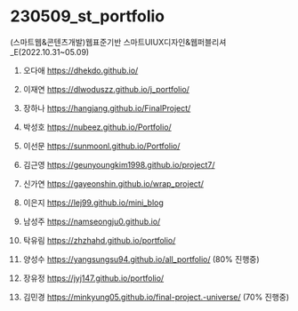 # 230509_st_portfolio
 
(스마트웹&콘텐츠개발)웹표준기반 스마트UIUX디자인&웹퍼블리셔_E(2022.10.31~05.09)

1. 오다애 https://dhekdo.github.io/

2. 이재연 https://dlwoduszz.github.io/j_portfolio/

3. 장하나 https://hangjang.github.io/FinalProject/

4. 박성호 https://nubeez.github.io/Portfolio/

5. 이선문 https://sunmoonl.github.io/Portfolio/

6. 김근영 https://geunyoungkim1998.github.io/project7/

7. 신가연  https://gayeonshin.github.io/wrap_project/

8. 이은지 https://lej99.github.io/mini_blog

9. 남성주 https://namseongju0.github.io/

10. 탁유림 https://zhzhahd.github.io/portfolio/

11. 양성수 https://yangsungsu94.github.io/all_portfolio/ (80% 진행중)

12. 장유정 https://jyj147.github.io/portfolio/

13. 김민경 https://minkyung05.github.io/final-project.-universe/ (70% 진행중)
